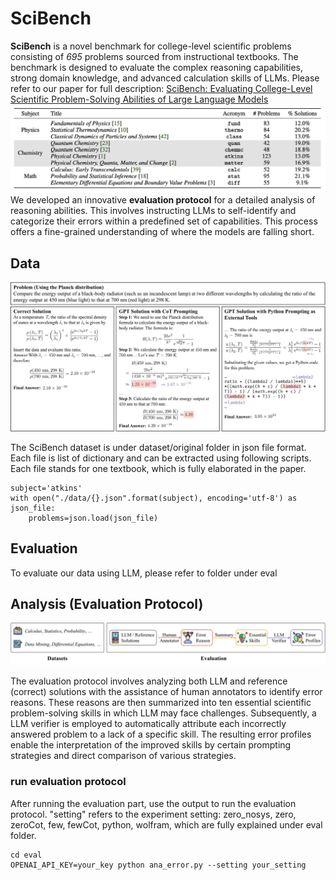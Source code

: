 # SciBench
**SciBench** is a novel benchmark for college-level scientific problems consisting of _695_
problems sourced from instructional textbooks. The benchmark is designed to evaluate the complex reasoning capabilities,
strong domain knowledge, and advanced calculation skills of LLMs. 
Please refer to our paper for full description: [SciBench: Evaluating College-Level Scientific Problem-Solving Abilities of Large Language Models](https://arxiv.org/abs/2307.10635)
![Alt text](assets/table.jpeg)
We developed an innovative **evaluation protocol** for a detailed analysis of reasoning abilities. This
involves instructing LLMs to self-identify and categorize their errors within a predefined set of
capabilities. This process offers a fine-grained understanding of where the models are falling short.

## Data
![Alt text](assets/example.jpg)

The SciBench dataset is under dataset/original folder in json file format. Each file is list of dictionary and can be extracted using following scripts.
Each file stands for one textbook, which is fully elaborated in the paper. 

```
subject='atkins'
with open("./data/{}.json".format(subject), encoding='utf-8') as json_file:
    problems=json.load(json_file)

```

## Evaluation
To evaluate our data using LLM, please refer to folder under eval

## Analysis (Evaluation Protocol)
![Alt text](assets/pipeline.jpg)

The evaluation protocol involves analyzing both LLM
and reference (correct) solutions with the assistance of human annotators to identify error reasons.
These reasons are then summarized into ten essential scientific problem-solving skills in which LLM
may face challenges. Subsequently, a LLM verifier is employed to automatically attribute each
incorrectly answered problem to a lack of a specific skill. The resulting error profiles enable the
interpretation of the improved skills by certain prompting strategies and direct comparison of various
strategies.
### run evaluation protocol
After running the evaluation part, use the output to run the evaluation protocol. "setting" refers to the experiment setting: zero_nosys, zero, zeroCot, few, fewCot, python, wolfram, which are fully explained under eval folder.
```
cd eval
OPENAI_API_KEY=your_key python ana_error.py --setting your_setting 
```


